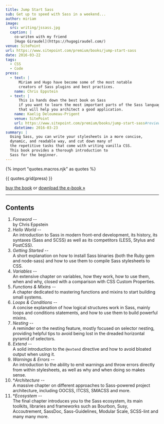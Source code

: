 ```yaml
---
title: Jump Start Sass
sub: Get up to speed with Sass in a weekend...
author: miriam
image:
  src: writing/jssass.jpg
  caption: |
    co-writen with my friend
    [Hugo Giraudel](https://hugogiraudel.com/)
venue: SitePoint
url: https://www.sitepoint.com/premium/books/jump-start-sass
date: 2016-03-22
tags:
  - CSS
  - Code
press:
  - text: |
      Miriam and Hugo have become some of the most notable
      creators of Sass plugins and best practices.
    name: Chris Eppstein
  - text: |
      This is hands down the best book on Sass
      if you want to learn the most important parts of the Sass language
      that will help you architect a good application.
    name: Kaelig Deloumeau-Prigent
    venue: SitePoint
    url: https://www.sitepoint.com/premium/books/jump-start-sass#reviews
    datetime: 2016-03-23
summary: |
  Using Sass, you can write your stylesheets in a more concise,
  dynamic, and readable way, and cut down many of
  the repetitive tasks that come with writing vanilla CSS.
  This book provides a thorough introduction to
  Sass for the beginner.
---
```


{% import "quotes.macros.njk" as quotes %}

{{ quotes.grid(press) }}

[buy the book](http://shop.oreilly.com/product/9780994182678.do)
or [download the e-book »](https://www.sitepoint.com/premium/books/jump-start-sass)

------

## Contents

1. *Foreword* -- \
   by Chris Eppstein
2. *Hello World* -- \
   An introduction to Sass in modern front-end development,
   its history, its syntaxes (Sass and SCSS)
   as well as its competitors (LESS, Stylus and PostCSS).
3. *Getting Started* -- \
   A short explanation on how to install Sass binaries
   (both the Ruby gem and node-sass)
   and how to use them to compile Sass stylesheets to CSS.
4. *Variables* -- \
   An extensive chapter on variables, how they work,
   how to use them, when and why,
   closed with a comparison with CSS Custom Properties.
5. *Functions & Mixins* -- \
   A chapter dedicated to mastering functions and mixins
   to start building small systems.
6. *Loops & Conditions* -- \
   A concise explanation of how logical structures work in Sass,
   mainly loops and conditions statements,
   and how to use them to build powerful mixins.
7. *Nesting* -- \
   A reminder on the nesting feature,
   mostly focused on selector nesting,
   providing helpful tips to avoid being lost
   in the dreaded horizontal pyramid of selectors.
8. *Extend* -- \
   A solid introduction to the ``@extend`` directive
   and how to avoid bloated output when using it.
9. *Warnings & Errors* -- \
   An introduction to the ability to emit warnings
   and throw errors directly from within stylesheets,
   as well as why and when doing so makes sense.
10. **Architecture* -- \
    A massive chapter on different approaches
    to Sass-powered project architecture,
    including OOCSS, ITCSS, SMACSS and more.
11. **Ecosystem* -- \
    The final chapter introduces you to the Sass ecosystem,
    its main toolkits, libraries and frameworks such as Bourbon,
    Susy, Accoutrement, SassDoc, Sass-Guidelines,
    Modular Scale, SCSS-lint and many many more.
